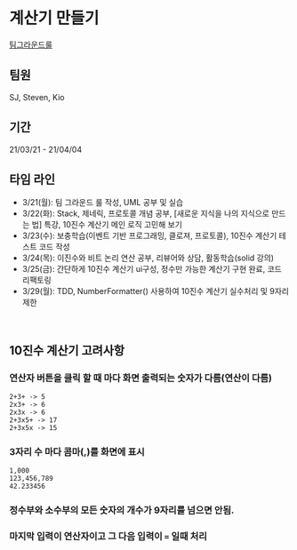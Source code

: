 # 계산기 만들기

[팀그라운드룰](https://github.com/stevenkim18/ios-calculator-app/blob/main/docs/teamGroundRule.md)

## 팀원
SJ, Steven, Kio

## 기간
21/03/21 - 21/04/04

## 타임 라인
- 3/21(월): 팀 그라운드 룰 작성, UML 공부 및 실습
- 3/22(화): Stack, 제네릭, 프로토콜 개념 공부, [새로운 지식을 나의 지식으로 만드는 법] 특강, 10진수 계산기 메인 로직 고민해 보기
- 3/23(수): 보충학습(이벤트 기반 프로그래밍, 클로져, 프로토콜), 10진수 계산기 테스트 코드 작성
- 3/24(목): 이진수와 비트 논리 연산 공부, 리뷰어와 상담, 활동학습(solid 강의)
- 3/25(금): 간단하게 10진수 계산기 ui구성, 정수만 가능한 계산기 구현 완료, 코드 리팩토링
- 3/29(월): TDD, NumberFormatter() 사용하여 10진수 계산기 실수처리 및 9자리 제한
<br>
   
## 10진수 계산기 고려사항
### 연산자 버튼을 클릭 할 때 마다 화면 출력되는 숫자가 다름(연산이 다름)
```
2+3+ -> 5
2x3+ -> 6
2x3x -> 6
2+3x5+ -> 17
2+3x5x -> 15
```
### 3자리 수 마다 콤마(,)를 화면에 표시
```
1,000
123,456,789
42.233456
```
### 정수부와 소수부의 모든 숫자의 개수가 9자리를 넘으면 안됨.
### 마지막 입력이 연산자이고 그 다음 입력이 `=` 일때 처리
